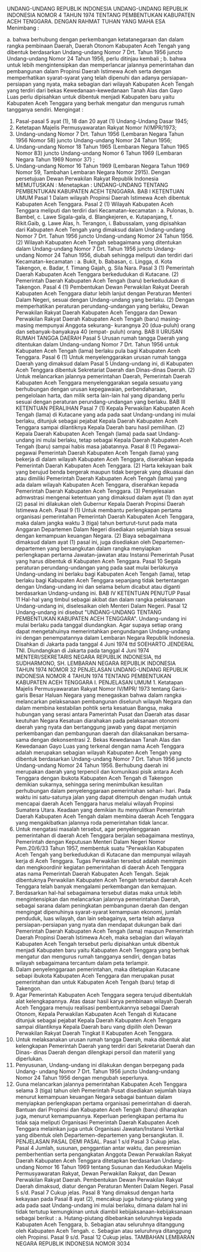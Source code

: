  UNDANG-UNDANG REPUBLIK INDONESIA UNDANG-UNDANG REPUBLIK INDONESIA NOMOR 4 TAHUN 1974 TENTANG PEMBENTUKAN KABUPATEN ACEH TENGGARA.
DENGAN RAHMAT TUHAN YANG MAHA ESA
Menimbang :

a. bahwa berhubung dengan perkembangan ketatanegaraan dan dalam rangka pembinaan Daerah, Daerah Otonom Kabupaten Aceh Tengah yang dibentuk berdasarkan Undang-undang Nomor 7 Drt. Tahun 1956 juncto Undang-undang Nomor 24 Tahun 1956, perlu ditinjau kembali ;
b. bahwa untuk lebih mengintensipkan dan memperlancar jalannya pemerintahan dan pembangunan dalam Propinsi Daerah Istimewa Aceh serta dengan memperhatikan syarat-syarat yang telah dipenuhi dan adanya persiapan-persiapan yang nyata, maka sebagian dari wilayah Kabupaten Aceh Tengah yang terdiri dari bekas Kewedanaan-kewedanaan Tanah Alas dan Gayo Luas perlu dipisahkan untuk dibentuk menjadi Kabupaten baru yaitu Kabupaten Aceh Tenggara yang berhak mengatur dan mengurus rumah tangganya sendiri.
Mengingat :

1. Pasal-pasal 5 ayat (1), 18 dan 20 ayat (1) Undang-Undang Dasar 1945;
2. Ketetapan Majelis Permusyawaratan Rakyat Nomor IV/MPR/1973;
3. Undang-undang Nomor 7 Drt. Tahun 1956 (Lembaran Negara Tahun 1956 Nomor 58) juncto Undang-undang Nomor 24 Tahun 1956;
4. Undang-undang Nomor 18 Tahun 1965 (Lembaran Negara Tahun 1965 Nomor 83) juncto Undang-undang Nomor 6 Tahun 1969 (Lembaran Negara Tahun 1969 Nomor 37) ;
5. Undang-undang Nomor 16 Tahun 1969 (Lembaran Negara Tahun 1969 Nomor 59, Tambahan Lembaran Negara Nomor 2915). Dengan persetujuan Dewan Perwakilan Rakyat Republik Indonesia
MEMUTUSKAN :
 Menetapkan : UNDANG-UNDANG TENTANG PEMBENTUKAN KABUPATEN ACEH TENGGARA.
BAB I KETENTUAN UMUM
Pasal 1
Dalam wilayah Propinsi Daerah Istimewa Aceh dibentuk Kabupaten Aceh Tenggara.
Pasal 2
(1) Wilayah Kabupaten Aceh Tenggara meliputi dan terdiri dari Kecamatan-kecamatan :
a. Pulonas, b. Bambel, c. Lawe Sigala-gala, d. Blangkejeren, e. Kutapanjang, f. Rikit.Gaib, g. Lawe Alas, h. Terangon, i. Babussalam, yang dipisahkan dari Kabupaten Aceh Tengah yang dimaksud dalam Undang-undang Nomor 7 Drt. Tahun 1956 juncto Undang-undang Nomor 24 Tahun 1956.
(2) Wilayah Kabupaten Aceh Tengah sebagaimana yang ditentukan dalam Undang-undang Nomor 7 Drt. Tahun 1956 juncto Undang- undang Nomor 24 Tahun 1956, diubah sehingga meliputi dan terdiri dari Kecamatan-kecamatan :
a. Bukit, b. Babasan, c. Lingga, d. Kota Takengon, e. Badar, f. Timang Gajah, g. Sila Nara.
Pasal 3
(1) Pemerintah Daerah Kabupaten Aceh Tenggara berkedudukan di Kutacane.
(2) Pemerintah Daerah Kabupaten Aceh Tengah (baru) berkedudukan di Takengon.
Pasal 4
(1) Pembentukan Dewan Perwakilan Rakyat Deerah Kabupaten Aceh Tenggara diatur lebih lanjut dengan Peraturan Menteri Dalam Negeri, sesuai dengan Undang-undang yang berlaku.
(2) Dengan memperhatikan peraturan perundang-undangan yang berlaku, Dewan Perwakilan Rakyat Daerah Kabupaten Aceh Tenggara dan Dewan Perwakilan Rakyat Daerah Kabupaten Aceh Tengah (baru) masing-masing mempunyai Anggota sekurang- kurangnya 20 (dua-puluh) orang dan sebanyak-banyakaya 40 (empat- puluh) orang.
BAB II URUSAN RUMAH TANGGA DAERAH
Pasal 5
Urusan rumah tangga Daerah yang ditentukan dalam Undang-undang Nomor 7 Drt. Tahun 1956 untuk Kabupaten Aceh Tengah (lama) berlaku pula bagi Kabupaten Aceh Tenggara.
Pasal 6
(1) Untuk menyelenggarakan urusan rumah tangga Daerah yang dimaksud dalam Pasal 5 Undang-undang ini, di Kabupaten Aceh Tenggara dibentuk Sekretariat Daerah dan Dinas-dinas Daerah.
(2) Untuk melancarkan jalannya pemerintahan Daerah, Pemerintah Daerah Kabupaten Aceh Tenggara menyelenggarakan segala sesuatu yang berhubungan dengan urusan kepegawaian, perbendaharaan, pengelolaan harta, dan milik serta lain-lain hal yang dipandang perlu sesuai dengan peraturan perundang-undangan yang berlaku.
BAB III KETENTUAN PERALIHAN
Pasal 7
(1) Kepala Perwakilan Kabupaten Aceh Tengah (lama) di Kutacane yang ada pada saat Undang-undang ini mulai berlaku, ditunjuk sebagai pejabat Kepala Daerah Kabupaten Aceh Tenggara sampai dilantiknya Kepala Daerah baru hasil pemilihan.
(2) Kepala Daerah Kabupaten Aceh Tengah (lama) pada saat Undang- undang ini mulai berlaku, tetap sebagai Kepala Daerah Kabupaten Aceh Tengah (baru) sampai habis masa jabatannya.
Pasal 8
(1) Pegawai-pegawai Pemerintah Daerah Kabupaten Aceh Tengah (lama) yang bekerja di dalam wilayah Kabupaten Aceh Tenggara, diserahkan kepada Pemerintah Daerah Kabupaten Aceh Tenggara.
(2) Harta kekayaan baik yang berujud benda bergerak maupun tidak bergerak yang dikuasai dan atau dimiliki Pemerintah Daerah Kabupaten Aceh Tengah (lama) yang ada dalam wilayah Kabupaten Aceh Tenggara, diserahkan kepada Pemerintah Daerah Kabupaten Aceh Tenggara.
(3) Penyelesaian admwstrasi mengenai ketentuan yang dimaksud dalam ayat (1) dan ayat (2) pasal ini dilakukan oleh Gubernur Kepala Daerah Propinsi Daerah Istimewa Aceh.
Pasal 9
(1) Untuk membantu perlengkapan pertama organisasi pemerintahan Pemerintah Daerah Kabupaten Aceh Tenggara, maka dalam jangka waktu 3 (tiga) tahun berturut-turut pada mata Anggaran Departemen Dalam Negeri disediakan sejumlah biaya sesuai dengan kemampuan keuangan Negara.
(2) Biaya sebagaimana dimaksud dalam ayat (1) pasal ini, juga disediakan oleh Departemen-departemen yang bersangkutan dalam rangka menyiapkan perlengkapan pertarna Jawatan-jawatan atau Instansi Pemerintah Pusat yang harus dibentuk di Kabupaten Aceh Tenggara.
Pasal 10
Segala peraturan perundang-undangan yang pada saat mulai berlakunya Undang-undang ini berlaku bagi Kabupaten Aceh Tengah (lama), tetap berlaku bagi Kabupaten Aceh Tenggara sepanjang tidak bertentangan dengan Undang-undang ini dan selama belum dicabut atau diganti berdasarkan Undang-undang ini.
BAB IV KETENTUAN PENUTUP
Pasal 11
Hal-hal yang timbul sebagai akibat dan dalam rangka pelaksanaan Undang-undang ini, diselesaikan oleh Menteri Dalam Negeri.
Pasal 12
Undang-undang ini disebut "UNDANG-UNDANG TENTANG PEMBENTUKAN KABUPATEN ACEH TENGGARA". Undang-undang ini mulai berlaku pada tanggal diundangkan. Agar supaya setiap orang dapat mengetahuinya memerintahkan pengundangan Undang-undang ini dengan penempatannya dalam Lembaran Negara Republik Indonesia. Disahkan di Jakarta pada tanggal 4 Juni 1974 ttd SOEHARTO JENDERAL TNI. Diundangkan di Jakarta pada tanggal 4 Juni 1974 MENTERI/SEKRETARIS NEGARA REPUBLIK INDONESIA, ttd SUDHARMONO, SH. LEMBARAN NEGARA REPUBLIK INDONESIA TAHUN 1974 NOMOR 32 PENJELASAN UNDANG-UNDANG REPUBLIK INDONESIA NOMOR 4 TAHUN 1974 TENTANG PEMBENTUKAN KABUPATEN ACEH TENGGARA I. PENJELASAN UMUM 1. Ketatapan Majelis Permusyawaratan Rakyat Nomor IV/MPR/ 1973 tentang Garis- garis Besar Haluan Negara yang menegaskan bahwa dalam rangka melancarkan pelaksanaan pembangunan diseluruh wilayah Negara dan dalam membina kestabilan pohtik serta kesatuan Bangsa, maka hubungan yang serasi antara Pamerintah Pusat dan Daerah atas dasar keutuhan Negara Kesatuan diarahakan pada pelaksanaan otonomi daerah yang nyata dan bertanggung jawab yang dapat menjamin perkembangan dan pembangunan daerah dan dilaksanakan bersama- sama dengan dekonsentrasi 2. Bekas Kewedanaan Tanah Alas dan Kewedanaan Gayo Luas yang terkenal dengan nama Aceh Tenggara adalah merupakan sebagian wilayah Kabupaten Aceh Tengah yang dibentuk berdasarkan Undang-undang Nomor 7 Drt. Tahun 1956 juncto Undang-undang Nomor 24 Tahun 1956. Berhubung daerah ini merupakan daerah yang terpencil dan komunikasi pisik antara Aceh Tenggara dengan ibukota Kabupaten Aceh Tengah di Takengon demikian sukarnya, sehingga sering menimbulkan kesulitan perhubungan dalam penyelenggaraan pemerintahan sehari- hari. Pada waktu ini satu-satunya jalan yang dapat ditempuh dengan mudah untuk mencapai daerah Aceh Tenggara harus melalui wilayah Propinsi Sumatera Utara. Keadaan yang demikian itu menyulitkan Pemerintah Daerah Kabupaten Aceh Tengah dalam membina daerah Aceh Tenggara yang mengakibatkan jalannya roda pemerintahan tidak lancar.
3. Untuk mengatasi masalah tersebut, agar penyelenggaraan pemerintahan di daerah Aceh Tenggara berjalan sebagaimana mestinya, Pemerintah dengan Keputusan Menteri Dalam Negeri Nomor Pem.20/6/33 Tahun 1957, membentuk suatu "Perwakilan Kabupaten Aceh Tengah yang berkedudukan di Kutacane dan mempunyai wilayah kerja di Aceh Tenggara. Tugas Perwakilan tersebut adalah memimpin dan mengkoordinir kegiatan pemerintahan di daerah Aceh Tenggara atas nama Pemerintah Daerah Kabupaten Aceh Tengah. Sejak dibentuknya Perwakilan Kabupaten Aceh Tengah tersebut daerah Aceh Tenggara telah banyak mengalami perkembangan dan kemajuan.
4. Berdasarkan hal-hal sebagaimana tersebut diatas maka untuk lebih mengintensipkan dan melancarkan jalannya pemerintahan Daerah, sebagai sarana dalam peningkatan pembangunan daerah dan dengan mengingat dipenuhinya syarat-syarat kemampuan ekonomi, jumlah penduduk, luas wilayah, dan lain sebagainya, serta telah adanya persiapan-persiapan yang nyata dan mendapat dukungan baik dari Pemerintah Daerah Kabupaten Aceh Tengah (lama) maupun Pemerintah Daerah Propinsi Daerah Istimewa Aceh, maka sebagian dari wilayah Kabupaten Aceh Tengah tersebut perlu dipisahkan untuk dibentuk menjadi Kabupaten baru yaitu Kabupaten Aceh Tenggara yang berhak mengatur dan mengurus rumah tangganya sendiri, dengan batas wilayah sebagaimana tercantum dalam peta terlampir.
5. Dalam penyelenggaraan pemerintahan, maka ditetapkan Kutacane sebapi ibukota Kabupaten Aceh Tenggara dan merupakan pusat pemerintahan dan untuk Kabupaten Aceh Tengah (baru) tetap di Takengon.
6. Agar Pemerintah Kabupaten Aceh Tenggara segera terujud dibentuklah alat kelengkapannya. Atas dasar hasil karya pembinaan wilayah Daerah Aceh Tenggara menuju realisasi pembentukannya sebagai Daerah Otonom, Kepala Perwakilan Kabupaten Aceh Tengah di Kutacane ditunjuk sebagai pejabat Kepala Daerah Kabupaten Aceh Tenggara sampai dilantiknya Kepala Daerah baru vang dipilih oleh Dewan Perwakilan Rakyat Daerah Tingkat II Kabupaten Aceh Tenggara.
7. Untuk melaksanakan urusan rumah tangga Daerah, maka dibentuk alat kelengkapan Pemerintah Daerah yang terdiri dari Sekretariat Daerah dan Dinas- dinas Daerah dengan dilengkapi persoil dan materiil yang diperlukan.
8. Penyusunan, Undang-undang ini dilakukan dengan berpegang pada Undang- undang Nomor 7 Drt. Tahun 1956 juncto Undang-undang Nomor 24 Tahun 1956 dengan mengubah seperlunya.
9. Guna melancarkan jalannya pemerintahan Kabupaten Aceh Tenggara selama 3 (tiga) tahun oleh Pemerintah Pusat disediakan sejumlah biaya menurut kemampuan keuangan Negara sebagai bantuan dalam menyiapkan perlengkapan pertama organisasi pemerintahan di daerah. Bantuan dari Propinsi dan Kabupaten Aceh Tengah (baru) diharapkan juga, menurut kemampuannya. Keperluan perlengkapan pertama itu tidak saja meliputi Organisasi Pemerintah Daerah Kabupaten Aceh Tenggara melainkan juga untuk Organisasi Jawatan/Instansi Vertikal yang dibentuk oleh Departemen-departemen yang bersangkutan. II. PENJELASAN PASAL DEMI PASAL. Pasal 1 s/d Pasal 3 Cukup jelas.
Pasal 4
Jumlah, susunan, penggantian antar waktu, dan peresmian pemberhentian serta pengangkatan Anggota Dewan Perwakilan Rakyat Daerah Kabupaten Aceh Tenggara ditetapkan berdasarkan Undang-undang Nomor 16 Tahun 1969 tentang Susunan dan Kedudukan Majelis Permusyawaratan Rakyat, Dewan Perwakilan Rakyat, dan Dewan Perwakilan Rakyat Daerah. Pembentukan Dewan Perwakilan Rakyat Daerah dimaksud, diatur dengan Peraturan Menteri Dalam Negeri. Pasal 5 s/d. Pasal 7 Cukup jelas.
Pasal 8
Yang dimaksud dengan harta kekayaan pada Pasal 8 ayat (2), mencakup juga hutang-piutang yang ada pada saat Undang-undang ini mulai berlaku, dimana dalam hal ini tidak tertutup kemungkinan untuk diambil kebijaksanaan-kebijaksanaan sebagai berikut :
a. Hutang-piutang dibebankan seluruhnya kepada Kabupaten Aceh Tenggara, b. Sebagian atau seluruhnya ditanggung oleh Kabupaten Aceh Tengah.
c. Sebagian atau seluruhnya ditanggung oleh Propinsi. Pasal 9 s/d. Pasal 12 Cukup jelas. TAMBAHAN LEMBARAN NEGARA REPUBLIK INDONESIA NOMOR 3034